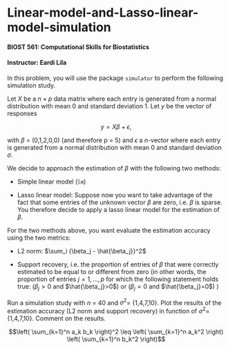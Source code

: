 # Linear-model-and-Lasso-linear-model-simulation

#### BIOST 561: Computational Skills for Biostatistics
#### Instructor: Eardi Lila

In this problem, you will use the package `simulator` to perform the following simulation study.

Let $X$ be a $n \times p$ data matrix where each entry is generated from a normal distribution with mean 0 and
standard deviation 1. 
Let $y$ be the vector of responses

$$y = X \beta + \epsilon,$$

with $\beta$ = (0,1,2,0,0) (and therefore p = 5) and $\epsilon$ a $n$-vector where each entry is generated from a normal
distribution with mean 0 and standard deviation $\sigma$.

We decide to approach the estimation of $\beta$ with the following two methods:

-   Simple linear model (`lm`)

-   Lasso linear model: Suppose now you want to take advantage of the fact that some entries of the unknown vector $\beta$ are zero, i.e. $\beta$ is sparse. You therefore decide to apply a lasso linear model for the estimation of $\beta$. 


For the two methods above, you want evaluate the estimation accuracy using the two metrics:
-    L2 norm: $\sum_i {\beta_j - \hat{\beta_j}}^2$

-    Support recovery, i.e. the proportion of entries of $\beta$ that were correctly estimated to be equal to or
different from zero (in other words, the proportion of entries $j = 1,...,p$ for which the following
statement holds true: ($\beta_j>0$ and $\hat{\beta_j}>0$) or ($\beta_j=0$ and $\hat{\beta_j}=0$) )

Run a simulation study with $n$ = 40 and $\sigma^2$= {1,4,7,10}. Plot the results of the estimation accuracy (L2
norm and support recovery) in function of $\sigma^2$= {1,4,7,10}.
Comment on the results.

$$\left( \sum_{k=1}^n a_k b_k \right)^2 \leq \left( \sum_{k=1}^n a_k^2 \right) \left( \sum_{k=1}^n b_k^2 \right)$$
